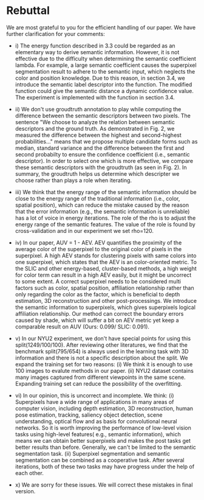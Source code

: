 # Rebuttal

We are most grateful to you for the efficient handling of our paper. We have further clarification for your comments:

- i) The energy function described in 3.3 could be regarded as an elementary way to derive semantic information. However, it is not effective due to the difficulty when determining the semantic coefficient lambda. For example, a large semantic coefficient causes the superpixel segmentation result to adhere to the semantic input, which neglects the color and position knowledge. Due to this reason, in section 3.4, we introduce the semantic label descriptor into the function. The modified function could give the semantic distance a dynamic confidence value. The experiment is implemented with the function in section 3.4.

- ii) We don't use groudtruth annotation to play while computing the difference between the semantic descriptors between two pixels. The sentence "We choose to analyze the relation between semantic descriptors and the ground truth. As demonstrated in Fig. 2, we measured the difference between the highest and second-highest probabilities..." means that we propose multiple candidate forms such as median, standard variance and the difference between the first and second probabilty to ensure the confidence coefficient (i.e., semantic descriptor). In order to select one which is more effective, we compare these semantic descriptors with the groudtruth (as seen in Fig. 2). In summary, the groudtruth helps us determine which descripter we choose rather than plays a role when iterating.

- iii) We think that the energy range of the semantic information should be close to the energy range of the traditional information (i.e., color, spatial position), which can reduce the mistake caused by the reason that the error information (e.g., the semantic information is unreliable) has a lot of voice in energy iterations. The role of the rho is to adjust the energy range of the semantic features. The value of the role is found by cross-validation and in our experiment we set rho=120.

- iv) In our paper, AUV = 1 - AEV. AEV quantifies the proximity of the average color of the superpixel to the original color of pixels in the superpixel. A high AEV stands for clustering pixels with same colors into one superpixel, which states that the AEV is an color-oriented metric. To the SLIC and other energy-based, cluster-based methods, a high weight for color term can result in a high AEV easily, but it might be uncorrect to some extent. A correct superpixel needs to be considered multi factors such as color, spatial position, affiliation relationship rather than only regarding the color as the factor, which is beneficial to depth estimation, 3D reconstruction and other post-processings. We introduce the semantic information to superpixels, which gives superpixels logical affiliation relationship. Our method can correct the boundary errors caused by shade, which will suffer a bit on AEV metric yet keep a comparable result on AUV (Ours: 0.099/ SLIC: 0.091).

- v) In our NYU2 experiment, we don't have special points for using this split(1249/100/100). After reviewing other literatures, we find that the benchmark split(795/654) is always used in the learning task with 3D information and there is not a specific description about the split. We expand the training set for two reasons: (i) We think it is enough to use 100 images to evalute methods in our paper. (ii) NYU2 dataset contains many images captured from different viewpoints in the same scene. Expanding training set can reduce the possibility of the overfitting.

- vi) In our opinion, this is uncorrect and incomplete. We think: (i) Superpixels have a wide range of applications in many areas of computer vision, including depth estimation, 3D reconstruction, human pose estimation, tracking, saliency object detection, scene understanding, optical flow and as basis for convolutional neural networks. So it is worth improving the performance of low-level vision tasks using high-level features( e.g., semantic information), which means we can obtain better superpixels and makes the post tasks get better results than before. Generally, we can't be limited to the semantic segmentation task. (ii) Superpixel segmentation and semantic segmentation can be combined as a cooperative task. After several iterations, both of these two tasks may have progress under the help of each other.

- x) We are sorry for these issues. We will correct these mistakes in final version.
